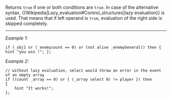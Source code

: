 Returns `true` if one or both conditions are `true`. In case of the alternative syntax, {{Wikipedia|Lazy_evaluation#Control_structures|lazy evaluation}} is used. That means that if left operand is `true`, evaluation of the right side is skipped completely.


---
*Example 1:*
```sqf
if (_obj1 or (_enemycount == 0) or (not alive _enemyGeneral)) then { hint "you win !"; };
```

*Example 2:*
```sqf
// without lazy evaluation, select would throw an error in the event of an empty array
if ((count _array == 0) or { (_array select 0) != player }) then
{
	hint "It works!";
};
```
